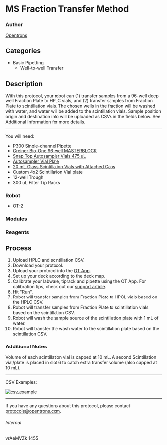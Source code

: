 # MS Fraction Transfer Method

### Author
[Opentrons](http://www.opentrons.com/)

## Categories
* Basic Pipetting
    * Well-to-well Transfer

## Description
With this protocol, your robot can (1) transfer samples from a 96-well deep well Fraction Plate to HPLC vials, and (2) transfer samples from Fraction Plate to scintillation vials. The chosen wells in the fraction will be washed with water, and water will be added to the scintillation vials. Sample position origin and destination info will be uploaded as CSVs in the fields below. See Additional Information for more details.

---

You will need:
* P300 Single-channel Pipette
* [Greiner Bio-One 96-well MASTERBLOCK](https://shop.gbo.com/en/usa/products/bioscience/microplates/polypropylene-storage-plates/96-well-masterblock-2ml/780271.html)
* [Snap Top Autosampler Vials 475 uL](https://www.thermofisher.com/order/catalog/product/C4011-13)
* [Autosampler Vial Plate](https://www.agilent.com/store/en_US/Prod-G2255-68700/G2255-68700)
* [20 mL Glass Scintillation Vials with Attached Caps](http://www.kimble-chase.com/advancedwebpage.aspx?cg=728&cd=5&SKUTYPE=202&SKUFLD=SKU&DM=1250&WEBID=7412)
* Custom 4x2 Scintillation Vial plate
* 12-well Trough
* 300 uL Filter Tip Racks

### Robot
* [OT-2](https://opentrons.com/ot-2)

### Modules

### Reagents

## Process
1. Upload HPLC and scintillation CSV.
2. Download your protocol.
3. Upload your protocol into the [OT App](https://opentrons.com/ot-app).
4. Set up your deck according to the deck map.
5. Calibrate your labware, tiprack and pipette using the OT App. For calibration tips, check out our [support article](https://support.opentrons.com/ot-2/getting-started-software-setup/deck-calibration).
6. Hit "Run".
7. Robot will transfer samples from Fraction Plate to HPCL vials based on the HPLC CSV.
8. Robot will transfer samples from Fraction Plate to scintillation vials based on the scintillation CSV.
9. Robot will wash the sample source of the scintillation plate with 1 mL of water.
10. Robot will transfer the wash water to the scintillation plate based on the scintillation CSV.


### Additional Notes
Volume of each scintillation vial is capped at 10 mL. A second Scintillation vial/plate is placed in slot 6 to catch extra transfer volume (also capped at 10 mL).

---
CSV Examples:

![csv_example](https://s3.amazonaws.com/opentrons-protocol-library-website/custom-README-images/1455-novozymes/csv_example.png)

---

If you have any questions about this protocol, please contact protocols@opentrons.com.

###### Internal
vrAeMVZk
1455
